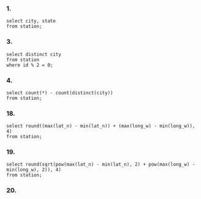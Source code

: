 ### 1.
``` mysql
select city, state
from station;
```

### 3.
``` mysql
select distinct city
from station
where id % 2 = 0;
```

### 4.
``` mysql
select count(*) - count(distinct(city))
from station;
```

### 18.
``` mysql
select round((max(lat_n) - min(lat_n)) + (max(long_w) - min(long_w)), 4)
from station;
```

### 19.
``` mysql
select round(sqrt(pow(max(lat_n) - min(lat_n), 2) + pow(max(long_w) - min(long_w), 2)), 4)
from station;
```

### 20.
``` mysql

```
